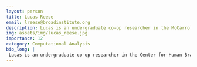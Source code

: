 ```yaml
---
layout: person
title: Lucas Reese
email: lreese@broadinstitute.org
description: Lucas is an undergraduate co-op researcher in the McCarroll Lab, where he analyzes single-cell sequencing data across various brain regions from multiple donors. He is currently in his second year at  ...
img: assets/img/lucas_reese.jpg
importance: 12
category: Computational Analysis
bio_long: |
 Lucas is an undergraduate co-op researcher in the Center for Human Brain Variation, where he analyzes single-cell sequencing data across various brain regions from multiple donors. He is currently in his second year at Northeastern University, pursuing a degree in Biology and Data Science. He is passionate about generating meaningful biological data to advance research within the lab and contribute to the broader biotechnology and research industries.
---
```

